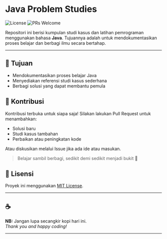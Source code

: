 # Java Problem Studies
![License](https://img.shields.io/badge/license-MIT-green)
![PRs Welcome](https://img.shields.io/badge/PRs-welcome-blue)

Repositori ini berisi kumpulan studi kasus dan latihan pemrograman menggunakan bahasa **Java**. Tujuannya adalah untuk mendokumentasikan proses belajar dan berbagi ilmu secara bertahap.

---

## 🎯 Tujuan
- Mendokumentasikan proses belajar Java
- Menyediakan referensi studi kasus sederhana
- Berbagi solusi yang dapat membantu pemula

## 🤝 Kontribusi
Kontribusi terbuka untuk siapa saja!
Silakan lakukan Pull Request untuk menambahkan:
- Solusi baru
- Studi kasus tambahan
- Perbaikan atau peningkatan kode

Atau diskusikan melalui Issue jika ada ide atau masukan.
> Belajar sambil berbagi, sedikit demi sedikit menjadi bukit 🌱

## 📄 Lisensi

Proyek ini menggunakan [MIT License](./LICENSE).

---

## ☕

**NB:** Jangan lupa secangkir kopi hari ini.  
_Thank you and happy coding!_

---
